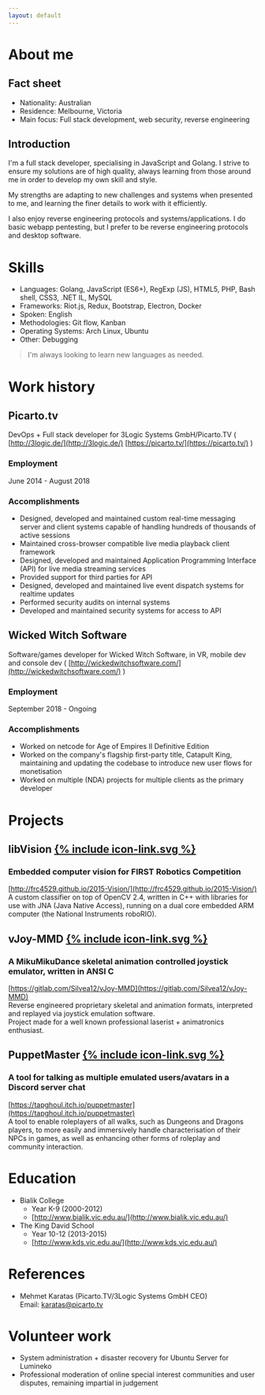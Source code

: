 ```yaml
---
layout: default
---
```

About me
========

## Fact sheet
- Nationality: Australian
- Residence: Melbourne, Victoria
- Main focus: Full stack development, web security, reverse engineering

## Introduction
I'm a full stack developer, specialising in JavaScript and Golang. I strive to ensure my solutions are of high quality, always learning from those around me in order to develop my own skill and style.

My strengths are adapting to new challenges and systems when presented to me, and learning the finer details to work with it efficiently.

I also enjoy reverse engineering protocols and systems/applications. I do basic webapp pentesting, but I prefer to be reverse engineering protocols and desktop software.

Skills
======

- Languages: Golang, JavaScript (ES6+), RegExp (JS), HTML5, PHP, Bash shell, CSS3, .NET IL, MySQL
- Frameworks: Riot.js, Redux, Bootstrap, Electron, Docker
- Spoken: English
- Methodologies: Git flow, Kanban
- Operating Systems: Arch Linux, Ubuntu
- Other: Debugging

> I'm always looking to learn new languages as needed.

Work history
============

## Picarto.tv
DevOps + Full stack developer for 3Logic Systems GmbH/Picarto.TV ( [http://3logic.de/](http://3logic.de/) [https://picarto.tv/](https://picarto.tv/) )

### Employment
June 2014 - August 2018

### Accomplishments
- Designed, developed and maintained custom real-time messaging server and client systems capable of handling hundreds of thousands of active sessions
- Maintained cross-browser compatible live media playback client framework
- Designed, developed and maintained Application Programming Interface (API) for live media streaming services
- Provided support for third parties for API
- Designed, developed and maintained live event dispatch systems for realtime updates
- Performed security audits on internal systems
- Developed and maintained security systems for access to API

## Wicked Witch Software
Software/games developer for Wicked Witch Software, in VR, mobile dev and console dev ( [http://wickedwitchsoftware.com/](http://wickedwitchsoftware.com/) )

### Employment
September 2018 - Ongoing

### Accomplishments
- Worked on netcode for Age of Empires II Definitive Edition
- Worked on the company's flagship first-party title, Catapult King, maintaining and updating the codebase to introduce new user flows for monetisation
- Worked on multiple (NDA) projects for multiple clients as the primary developer

Projects
========

## libVision <span class="hide-print">[{% include icon-link.svg %}](http://frc4529.github.io/2015-Vision/)</span>
### Embedded computer vision for FIRST Robotics Competition
<span class="hide-screen">[http://frc4529.github.io/2015-Vision/](http://frc4529.github.io/2015-Vision/)<br></span>
A custom classifier on top of OpenCV 2.4, written in C++ with libraries for use with JNA (Java Native Access), running on a dual core embedded ARM computer (the National Instruments roboRIO).

## vJoy-MMD <span class="hide-print">[{% include icon-link.svg %}](https://gitlab.com/Silvea12/vJoy-MMD)</span>
### A MikuMikuDance skeletal animation controlled joystick emulator, written in ANSI C
<span class="hide-screen">[https://gitlab.com/Silvea12/vJoy-MMD](https://gitlab.com/Silvea12/vJoy-MMD)<br></span>
Reverse engineered proprietary skeletal and animation formats, interpreted and replayed via joystick emulation software.  
Project made for a well known professional laserist + animatronics enthusiast.

## PuppetMaster <span class="hide-print">[{% include icon-link.svg %}](https://tapghoul.itch.io/puppetmaster)</span>
### A tool for talking as multiple emulated users/avatars in a Discord server chat
<span class="hide-screen">[https://tapghoul.itch.io/puppetmaster](https://tapghoul.itch.io/puppetmaster)<br></span>
A tool to enable roleplayers of all walks, such as Dungeons and Dragons players, to more easily and immersively handle characterisation of their NPCs in games, as well as enhancing other forms of roleplay and community interaction.

Education
=========

- Bialik College
  - Year K-9 (2000-2012)
  - [http://www.bialik.vic.edu.au/](http://www.bialik.vic.edu.au/)
- The King David School
  - Year 10-12 (2013-2015)
  - [http://www.kds.vic.edu.au/](http://www.kds.vic.edu.au/)

References
==========

- Mehmet Karatas (Picarto.TV/3Logic Systems GmbH CEO)  
  Email: [karatas@picarto.tv](mailto:karatas@picarto.tv)

Volunteer work
==============

- System administration + disaster recovery for Ubuntu Server for Lumineko
- Professional moderation of online special interest communities and user disputes, remaining impartial in judgement